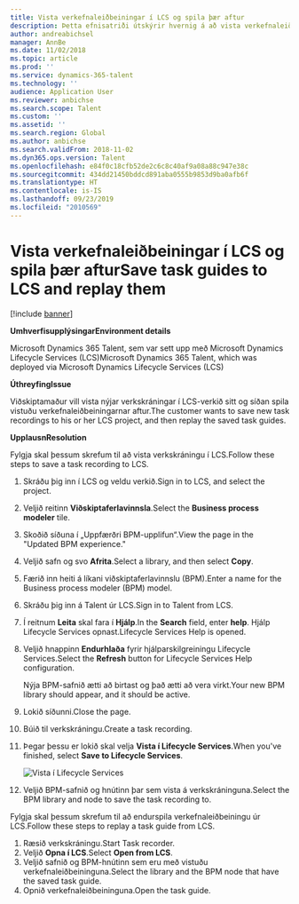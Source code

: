 ```yaml
---
title: Vista verkefnaleiðbeiningar í LCS og spila þær aftur
description: Þetta efnisatriði útskýrir hvernig á að vista verkefnaleiðbeiningar í Microsoft Dynamics Lifecycle Services (LCS) og spila þær síðan aftur.
author: andreabichsel
manager: AnnBe
ms.date: 11/02/2018
ms.topic: article
ms.prod: ''
ms.service: dynamics-365-talent
ms.technology: ''
audience: Application User
ms.reviewer: anbichse
ms.search.scope: Talent
ms.custom: ''
ms.assetid: ''
ms.search.region: Global
ms.author: anbichse
ms.search.validFrom: 2018-11-02
ms.dyn365.ops.version: Talent
ms.openlocfilehash: e84f0c18cfb52de2c6c8c40af9a08a88c947e38c
ms.sourcegitcommit: 434dd21450bddcd891aba0555b9853d9ba0afb6f
ms.translationtype: HT
ms.contentlocale: is-IS
ms.lasthandoff: 09/23/2019
ms.locfileid: "2010569"
---
```

# <a name="save-task-guides-to-lcs-and-replay-them"></a><span data-ttu-id="06595-103">Vista verkefnaleiðbeiningar í LCS og spila þær aftur</span><span class="sxs-lookup"><span data-stu-id="06595-103">Save task guides to LCS and replay them</span></span>

[!include [banner](includes/banner.md)]

<span data-ttu-id="06595-104">**Umhverfisupplýsingar**</span><span class="sxs-lookup"><span data-stu-id="06595-104">**Environment details**</span></span> 

<span data-ttu-id="06595-105">Microsoft Dynamics 365 Talent, sem var sett upp með Microsoft Dynamics Lifecycle Services (LCS)</span><span class="sxs-lookup"><span data-stu-id="06595-105">Microsoft Dynamics 365 Talent, which was deployed via Microsoft Dynamics Lifecycle Services (LCS)</span></span>

<span data-ttu-id="06595-106">**Úthreyfing**</span><span class="sxs-lookup"><span data-stu-id="06595-106">**Issue**</span></span>

<span data-ttu-id="06595-107">Viðskiptamaður vill vista nýjar verkskráningar í LCS-verkið sitt og síðan spila vistuðu verkefnaleiðbeiningarnar aftur.</span><span class="sxs-lookup"><span data-stu-id="06595-107">The customer wants to save new task recordings to his or her LCS project, and then replay the saved task guides.</span></span>

<span data-ttu-id="06595-108">**Upplausn**</span><span class="sxs-lookup"><span data-stu-id="06595-108">**Resolution**</span></span>

<span data-ttu-id="06595-109">Fylgja skal þessum skrefum til að vista verkskráningu í LCS.</span><span class="sxs-lookup"><span data-stu-id="06595-109">Follow these steps to save a task recording to LCS.</span></span>

1. <span data-ttu-id="06595-110">Skráðu þig inn í LCS og veldu verkið.</span><span class="sxs-lookup"><span data-stu-id="06595-110">Sign in to LCS, and select the project.</span></span>
2. <span data-ttu-id="06595-111">Veljið reitinn **Viðskiptaferlavinnsla**.</span><span class="sxs-lookup"><span data-stu-id="06595-111">Select the **Business process modeler** tile.</span></span>
3. <span data-ttu-id="06595-112">Skoðið síðuna í „Uppfærðri BPM-upplifun“.</span><span class="sxs-lookup"><span data-stu-id="06595-112">View the page in the "Updated BPM experience."</span></span>
4. <span data-ttu-id="06595-113">Veljið safn og svo **Afrita**.</span><span class="sxs-lookup"><span data-stu-id="06595-113">Select a library, and then select **Copy**.</span></span>
5. <span data-ttu-id="06595-114">Færið inn heiti á líkani viðskiptaferlavinnslu (BPM).</span><span class="sxs-lookup"><span data-stu-id="06595-114">Enter a name for the Business process modeler (BPM) model.</span></span>
6. <span data-ttu-id="06595-115">Skráðu þig inn á Talent úr LCS.</span><span class="sxs-lookup"><span data-stu-id="06595-115">Sign in to Talent from LCS.</span></span>
7. <span data-ttu-id="06595-116">Í reitnum **Leita** skal fara í **Hjálp**.</span><span class="sxs-lookup"><span data-stu-id="06595-116">In the **Search** field, enter **help**.</span></span> <span data-ttu-id="06595-117">Hjálp Lifecycle Services opnast.</span><span class="sxs-lookup"><span data-stu-id="06595-117">Lifecycle Services Help is opened.</span></span>
8. <span data-ttu-id="06595-118">Veljið hnappinn **Endurhlaða** fyrir hjálparskilgreiningu Lifecycle Services.</span><span class="sxs-lookup"><span data-stu-id="06595-118">Select the **Refresh** button for Lifecycle Services Help configuration.</span></span>

    <span data-ttu-id="06595-119">Nýja BPM-safnið ætti að birtast og það ætti að vera virkt.</span><span class="sxs-lookup"><span data-stu-id="06595-119">Your new BPM library should appear, and it should be active.</span></span>

9. <span data-ttu-id="06595-120">Lokið síðunni.</span><span class="sxs-lookup"><span data-stu-id="06595-120">Close the page.</span></span>
10. <span data-ttu-id="06595-121">Búið til verkskráningu.</span><span class="sxs-lookup"><span data-stu-id="06595-121">Create a task recording.</span></span>
11. <span data-ttu-id="06595-122">Þegar þessu er lokið skal velja **Vista í Lifecycle Services**.</span><span class="sxs-lookup"><span data-stu-id="06595-122">When you've finished, select **Save to Lifecycle Services**.</span></span>

    ![Vista í Lifecycle Services](media/task-guides.png)

12. <span data-ttu-id="06595-124">Veljið BPM-safnið og hnútinn þar sem vista á verkskráninguna.</span><span class="sxs-lookup"><span data-stu-id="06595-124">Select the BPM library and node to save the task recording to.</span></span>

<span data-ttu-id="06595-125">Fylgja skal þessum skrefum til að endurspila verkefnaleiðbeiningu úr LCS.</span><span class="sxs-lookup"><span data-stu-id="06595-125">Follow these steps to replay a task guide from LCS.</span></span>

1. <span data-ttu-id="06595-126">Ræsið verkskráningu.</span><span class="sxs-lookup"><span data-stu-id="06595-126">Start Task recorder.</span></span>
2. <span data-ttu-id="06595-127">Veljið **Opna í LCS**.</span><span class="sxs-lookup"><span data-stu-id="06595-127">Select **Open from LCS**.</span></span>
3. <span data-ttu-id="06595-128">Veljið safnið og BPM-hnútinn sem eru með vistuðu verkefnaleiðbeininguna.</span><span class="sxs-lookup"><span data-stu-id="06595-128">Select the library and the BPM node that have the saved task guide.</span></span>
4. <span data-ttu-id="06595-129">Opnið verkefnaleiðbeininguna.</span><span class="sxs-lookup"><span data-stu-id="06595-129">Open the task guide.</span></span>
